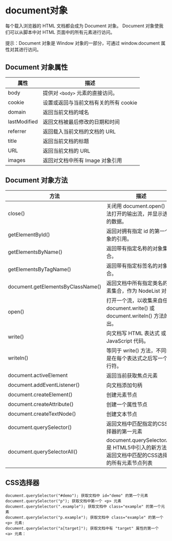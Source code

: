 # document对象

每个载入浏览器的 HTML 文档都会成为 Document 对象。
Document 对象使我们可以从脚本中对 HTML 页面中的所有元素进行访问。

提示：Document 对象是 Window 对象的一部分，可通过 window.document 属性对其进行访问。

## Document 对象属性
| 属性 | 描述 |
| -- | -- |
| body | 提供对 `<body>` 元素的直接访问。 |
| cookie | 设置或返回与当前文档有关的所有 cookie|
| domain | 返回当前文档的域名|
| lastModified| 返回文档被最后修改的日期和时间|
| referrer| 返回载入当前文档的文档的 URL|
| title | 返回当前文档的标题|
| URL | 返回当前文档的 URL|
|images|返回对文档中所有 Image 对象引用|


## Document 对象方法

| 方法 | 描述|
| -- | -- |
| close()| 关闭用 document.open() 方法打开的输出流，并显示选定的数据。 |
| getElementById() | 返回对拥有指定 id 的第一个对象的引用。|
| getElementsByName()| 返回带有指定名称的对象集合。 |
| getElementsByTagName()| 返回带有指定标签名的对象集合。 |
|document.getElementsByClassName()|返回文档中所有指定类名的元素集合，作为 NodeList 对象|
| open()| 打开一个流，以收集来自任何 document.write() 或 document.writeln() 方法的输出。 |
| write()| 向文档写 HTML 表达式 或 JavaScript 代码。 |
| writeln()	| 等同于 write() 方法，不同的是在每个表达式之后写一个换行符。 |
|document.activeElement	|返回当前获取焦点元素|
|document.addEventListener()|向文档添加句柄|
|document.createElement()|创建元素节点|
|document.createAttribute()|创建一个属性节点|
|document.createTextNode()|创建文本节点|
|document.querySelector()|返回文档中匹配指定的CSS选择器的第一元素|
|document.querySelectorAll()|document.querySelectorAll() 是 HTML5中引入的新方法，返回文档中匹配的CSS选择器的所有元素节点列表|

## CSS选择器
```
document.querySelector("#demo"); 获取文档中 id="demo" 的第一个元素
document.querySelector("p"); 获取文档中第一个 <p> 元素
document.querySelector(".example"); 获取文档中 class="example" 的第一个元素
document.querySelector("p.example"); 获取文档中 class="example" 的第一个 <p> 元素:
document.querySelector("a[target]"); 获取文档中有 "target" 属性的第一个 <a> 元素：



```




